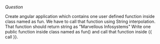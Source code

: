 *Question*

Create angular application which contains one user defined function inside class named as fun. We have to call that function using String interpolation. That function should return string as "Marvellous Infosystems"
Write one public function inside class named as fun() and call that function inside {{ call }}.
